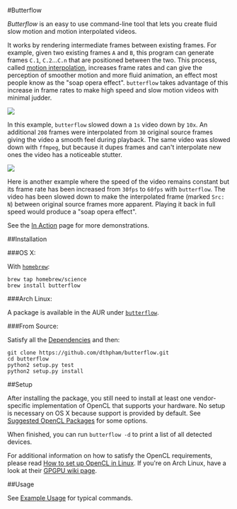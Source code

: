 #Butterflow

*Butterflow* is an easy to use command-line tool that lets you create fluid slow
motion and motion interpolated videos.

It works by rendering intermediate frames between existing frames. For example,
given two existing frames `A` and `B`, this program can generate frames `C.1`,
`C.2`...`C.n` that are positioned between the two. This process, called
[motion interpolation](http://en.wikipedia.org/wiki/Motion_interpolation),
increases frame rates and can give the perception of smoother motion and more
fluid animation, an effect most people know as the "soap opera effect".
`butterflow` takes advantage of this increase in frame rates to make high speed
and slow motion videos with minimal judder.

![](http://srv.dthpham.me/video/blow_sm.gif)

In this example, `butterflow` slowed down a `1s` video down by `10x`. An
additional `208` frames were interpolated from `30` original source frames
giving the video a smooth feel during playback. The same video was slowed
down with `ffmpeg`, but because it dupes frames and can't interpolate new ones
the video has a noticeable stutter.

![](http://srv.dthpham.me/video/ink_sm.gif)

Here is another example where the speed of the video remains constant but its
frame rate has been increased from `30fps` to `60fps` with `butterflow`. The
video has been slowed down to make the interpolated frame (marked `Src:
N`) between original source frames more apparent. Playing it back in full speed
would produce a "soap opera effect".

See the [In Action](https://github.com/dthpham/butterflow/wiki/In-Action) page
for more demonstrations.

##Installation

###OS X:

With [`homebrew`](http://brew.sh/):

```
brew tap homebrew/science
brew install butterflow
```

###Arch Linux:

A package is available in the AUR under
[`butterflow`](https://aur.archlinux.org/packages/butterflow/).

###From Source:

Satisfy all the
[Dependencies](https://github.com/dthpham/butterflow/wiki/Dependencies)
and then:

```
git clone https://github.com/dthpham/butterflow.git
cd butterflow
python2 setup.py test
python2 setup.py install
```

##Setup

After installing the package, you still need to install at least one
vendor-specific implementation of OpenCL that supports your hardware. No setup
is necessary on OS X because support is provided by default. See
[Suggested OpenCL Packages](https://github.com/dthpham/butterflow/wiki/Suggested-OpenCL-Packages)
for some options.

When finished, you can run `butterflow -d` to print a list of all detected
devices.

For additional information on how to satisfy the OpenCL requirements, please
read [How to set up OpenCL in Linux](http://wiki.tiker.net/OpenCLHowTo). If
you're on Arch Linux, have a look at their
[GPGPU wiki page](https://wiki.archlinux.org/index.php/GPGPU).

##Usage

See [Example Usage](https://github.com/dthpham/butterflow/wiki/Example-Usage)
for typical commands.
